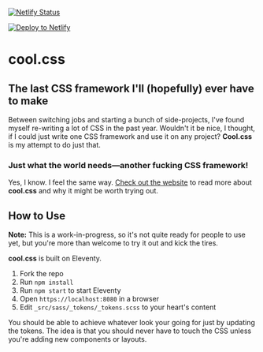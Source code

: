 [![Netlify Status](https://api.netlify.com/api/v1/badges/7a793a16-86fd-4a2e-a74e-70f211a84c91/deploy-status)](https://app.netlify.com/sites/coolcss/deploys)

[![Deploy to Netlify](https://www.netlify.com/img/deploy/button.svg)](https://app.netlify.com/start/deploy?repository=https://github.com/peruvianidol/coolcss)

# cool.css

## The last CSS framework I'll (hopefully) ever have to make

Between switching jobs and starting a bunch of side-projects, I've found myself re-writing a lot of CSS in the past year. Wouldn't it be nice, I thought, if I could just write one CSS framework and use it on any project? **Cool.css** is my attempt to do just that.

### Just what the world needs&mdash;another fucking CSS framework!

Yes, I know. I feel the same way. [Check out the website](https://coolcss.dev) to read more about **cool.css** and why it might be worth trying out.

## How to Use ##

**Note:** This is a work-in-progress, so it's not quite ready for people to use yet, but you're more than welcome to try it out and kick the tires.

**cool.css** is built on Eleventy.

1. Fork the repo
2. Run `npm install`
3. Run `npm start` to start Eleventy
4. Open `https://localhost:8080` in a browser
5. Edit `_src/sass/_tokens/_tokens.scss` to your heart's content

You should be able to achieve whatever look your going for just by updating the tokens. The idea is that you should never have to touch the CSS unless you're adding new components or layouts.

